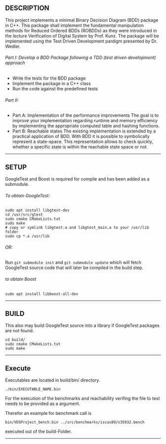## DESCRIPTION
This project implements a minimal Binary Decision Diagram (BDD) package in C++. This package shall implement the fundamental manipulation methods for Reduced Ordered BDDs (ROBDDs) as they were introduced in the lecture Verification of Digital System by Prof. Kunz. The package will be implemented using the Test Driven Development pardigm presented by Dr. Wedler.

###### Part I: Develop a BDD Package following a TDD (test driven development) approach

- Write the tests for the BDD package
- Implement the package in a C++ class
- Run the code against the predefined tests

###### Part II: 
 - Part A: Implementation of the performance improvements The goal is to improve your implementation regarding runtime and memory efficiency by implementing the appropriate computed table and hashing functions.
 - Part B: Reachable states The existing implementation is extended by a practical application of BDD. With BDD it is possible to symbolically represent a state-space. This representation allows to check quickly, whether a specific state is within the reachable state space or not. 

---

## SETUP
GoogleTest and Boost is required for compile and has been added as a submodule.  

###### To obtain GoogleTest:
```
sudo apt install libgtest-dev
cd /usr/src/gtest
sudo cmake CMakeLists.txt
sudo make
# copy or symlink libgtest.a and libgtest_main.a to your /usr/lib folder
sudo cp *.a /usr/lib
```
###### OR:
Run `git submodule init` and `git submodule update` which will fetch GoogleTest source code that will later be compiled in the build step.


###### to obtain Boost
```
sudo apt install libboost-all-dev
```
---



## BUILD
This also may build GoogleTest source into a library if GoogleTest packages are not found.
```
cd build/
sudo cmake CMakeLists.txt
sudo make
```
---

## Execute
Executables are located in build/bin/ directory.
```
./bin/EXECUTABLE_NAME.bin
```
For the execution of the benchmarks and reachability verifing the file to test needs to be provided as a argument.

Therefor an example for benchmark call is
```
bin/VDSProject_bench.bin ../src/benchmarks/iscas89/s35932.bench
```
executed out of the build-Folder.




---
